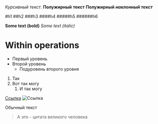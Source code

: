 *Курсивный* _текст_.
**Полужирный** __текст__
**Полужирный _наклонный текст_**

#h1
##h2
###h3
####h4
#####h5
######h6

**Some text (bold)**
_*Some text (italic)*_

# Within operations


* Первый уровень
* Второй уровень
  * Подуровень второго уровня

1. Так
2. Вот так могу
   1. И так могу

[Ссылка](https://www.hl-inside.ru/)
![Ссылка](https://cdn3.iconfinder.com/data/icons/animal-emoji/50/Dragon-512.png)

Обычный текст
> А это - цитата великого человека
